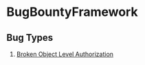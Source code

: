# BugBountyFramework

## Bug Types

1. [Broken Object Level Authorization](https://github.com/saidedev/BugBountyFramework/blob/main/Broken-Object-Level-Authorization)
